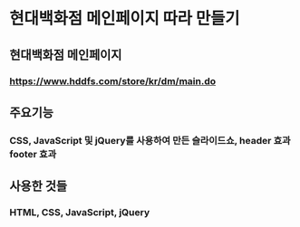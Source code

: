 # 현대백화점 메인페이지 따라 만들기

## 현대백화점 메인페이지
### https://www.hddfs.com/store/kr/dm/main.do

## 주요기능
### CSS, JavaScript 및 jQuery를 사용하여 만든 슬라이드쇼, header 효과  footer 효과

## 사용한 것들
### HTML, CSS, JavaScript, jQuery



